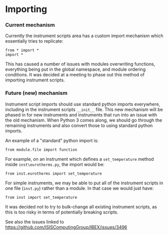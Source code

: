 # Importing

### Current mechanism

Currently the instrument scripts area has a custom import mechanism which essentially tries to replicate:

```
from * import *
import *
```

This has caused a number of issues with modules overwriting functions, everything being put in the global namespace, and module ordering conditions. It was decided at a meeting to phase out this method of importing instrument scripts.

### Future (new) mechanism

Instrument script imports should use standard python imports everywhere, including in the instrument scripts `__init__` file. This new mechanism will be phased in for new instruments and instruments that run into an issue with the old mechanism. When Python 3 comes along, we should go through the remaining instruments and also convert those to using standard python imports.

An example of a "standard" python import is:
```
from module.file import function
```

For example, on an instrument which defines a `set_temperature` method inside `inst\eurotherms.py`, the import would be:
```
from inst.eurotherms import set_temperature
```

For simple instruments, we may be able to put all of the instrument scripts in one file (`inst.py`) rather than a module. In that case we would just have:

```
from inst import set_temperature
```

It was decided not to try to bulk-change all existing instrument scripts, as this is too risky in terms of potentially breaking scripts.

See also the issues linked to https://github.com/ISISComputingGroup/IBEX/issues/3496